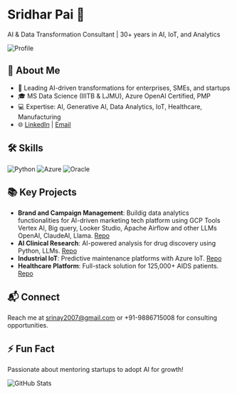# Sridhar Pai 👋

AI & Data Transformation Consultant | 30+ years in AI, IoT, and Analytics

![Profile](image1.png)

## 🚀 About Me
- 🔭 Leading AI-driven transformations for enterprises, SMEs, and startups
- 🎓 MS Data Science (IIITB & LJMU), Azure OpenAI Certified, PMP
- 💻 Expertise: AI, Generative AI, Data Analytics, IoT, Healthcare, Manufacturing
- 🌐 [LinkedIn](https://linkedin.com/in/sridharpai) | [Email](mailto:srinay2007@gmail.com)

## 🛠️ Skills
![Python](https://img.shields.io/badge/Python-3776AB?logo=python) ![Azure](https://img.shields.io/badge/Azure-0089D6?logo=microsoftazure) ![Oracle](https://img.shields.io/badge/Oracle-F80000?logo=oracle)

## 📚 Key Projects
- **Brand and Campaign Management**: Buildig data analytics functionalities for AI-driven marketing tech platform using GCP Tools Vertex AI, Big query, Looker Studio, Apache Airflow and other LLMs OpenAI, ClaudeAI, Llama. [Repo](#)
- **AI Clinical Research**: AI-powered analysis for drug discovery using Python, LLMs. [Repo](#)
- **Industrial IoT**: Predictive maintenance platforms with Azure IoT. [Repo](#)
- **Healthcare Platform**: Full-stack solution for 125,000+ AIDS patients. [Repo](#)

## 📬 Connect
Reach me at srinay2007@gmail.com or +91-9886715008 for consulting opportunities.

## ⚡ Fun Fact
Passionate about mentoring startups to adopt AI for growth!

![GitHub Stats](https://github-readme-stats.vercel.app/api?username=srinay2007&theme=radical)
